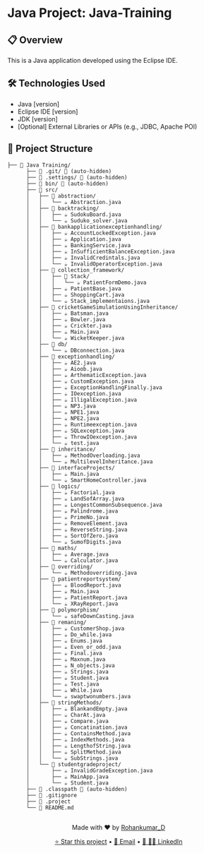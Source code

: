 # Java Project: Java-Training

## 📋 Overview

This is a Java application developed using the Eclipse IDE. 

## 🛠 Technologies Used

- Java [version]
- Eclipse IDE [version]
- JDK [version]
- [Optional] External Libraries or APIs (e.g., JDBC, Apache POI)

## 📁 Project Structure
```
├── 📁 Java Training/
      ├── 📁 .git/ 🚫 (auto-hidden)
      ├── 📁 .settings/ 🚫 (auto-hidden)
      ├── 📁 bin/ 🚫 (auto-hidden)
      ├── 📁 src/
      │   ├── 📁 abstraction/
      │   │   └── ☕ Abstraction.java
      │   ├── 📁 backtracking/
      │   │   ├── ☕ SudokuBoard.java
      │   │   └── ☕ Suduko_solver.java
      │   ├── 📁 bankapplicationexceptionhandling/
      │   │   ├── ☕ AccountLockedException.java
      │   │   ├── ☕ Application.java
      │   │   ├── ☕ BankingService.java
      │   │   ├── ☕ InSufficientBalanceException.java
      │   │   ├── ☕ InvalidCredintals.java
      │   │   └── ☕ InvalidOperatorException.java
      │   ├── 📁 collection_framework/
      │   │   ├── 📁 Stack/
      │   │   │   └── ☕ PatientFormDemo.java
      │   │   ├── ☕ PatientBase.java
      │   │   ├── ☕ ShoppingCart.java
      │   │   └── ☕ Stack_implementaions.java
      │   ├── 📁 cricketGameSimulationUsingInheritance/
      │   │   ├── ☕ Batsman.java
      │   │   ├── ☕ Bowler.java
      │   │   ├── ☕ Crickter.java
      │   │   ├── ☕ Main.java
      │   │   └── ☕ WicketKeeper.java
      │   ├── 📁 db/
      │   │   └── ☕ DBconnection.java
      │   ├── 📁 exceptionhandling/
      │   │   ├── ☕ AE2.java
      │   │   ├── ☕ Aioob.java
      │   │   ├── ☕ ArthematicException.java
      │   │   ├── ☕ CustomException.java
      │   │   ├── ☕ ExceptionHandlingFinally.java
      │   │   ├── ☕ IOexception.java
      │   │   ├── ☕ IlligalException.java
      │   │   ├── ☕ NP3.java
      │   │   ├── ☕ NPE1.java
      │   │   ├── ☕ NPE2.java
      │   │   ├── ☕ Runtimeexception.java
      │   │   ├── ☕ SQLexception.java
      │   │   ├── ☕ ThrowIOexception.java
      │   │   └── ☕ test.java
      │   ├── 📁 inheritance/
      │   │   ├── ☕ MethodOverloading.java
      │   │   └── ☕ MultilevelInheritance.java
      │   ├── 📁 interfaceProjects/
      │   │   ├── ☕ Main.java
      │   │   └── ☕ SmartHomeController.java
      │   ├── 📁 logics/
      │   │   ├── ☕ Factorial.java
      │   │   ├── ☕ LandSofArray.java
      │   │   ├── ☕ LongestCommonSubsequence.java
      │   │   ├── ☕ Palindrome.java
      │   │   ├── ☕ PrimeNo.java
      │   │   ├── ☕ RemoveElement.java
      │   │   ├── ☕ ReverseString.java
      │   │   ├── ☕ SortOfZero.java
      │   │   └── ☕ SumofDigits.java
      │   ├── 📁 maths/
      │   │   ├── ☕ Average.java
      │   │   └── ☕ Calculator.java
      │   ├── 📁 overriding/
      │   │   └── ☕ Methodoverriding.java
      │   ├── 📁 patientreportsystem/
      │   │   ├── ☕ BloodReport.java
      │   │   ├── ☕ Main.java
      │   │   ├── ☕ PatientReport.java
      │   │   └── ☕ XRayReport.java
      │   ├── 📁 polymorphism/
      │   │   └── ☕ safeDownCasting.java
      │   ├── 📁 remaning/
      │   │   ├── ☕ CustomerShop.java
      │   │   ├── ☕ Do_while.java
      │   │   ├── ☕ Enums.java
      │   │   ├── ☕ Even_or_odd.java
      │   │   ├── ☕ Final.java
      │   │   ├── ☕ Maxnum.java
      │   │   ├── ☕ N_objects.java
      │   │   ├── ☕ Strings.java
      │   │   ├── ☕ Student.java
      │   │   ├── ☕ Test.java
      │   │   ├── ☕ While.java
      │   │   └── ☕ swaptwonumbers.java
      │   ├── 📁 stringMethods/
      │   │   ├── ☕ BlankandEmpty.java
      │   │   ├── ☕ CharAt.java
      │   │   ├── ☕ Compare.java
      │   │   ├── ☕ Concatination.java
      │   │   ├── ☕ ContainsMethod.java
      │   │   ├── ☕ IndexMethods.java
      │   │   ├── ☕ LengthofString.java
      │   │   ├── ☕ SplitMethod.java
      │   │   └── ☕ SubStrings.java
      │   └── 📁 studentgradeproject/
      │       ├── ☕ InvalidGradeException.java
      │       ├── ☕ MainApp.java
      │       └── ☕ Student.java
      ├── 📄 .classpath 🚫 (auto-hidden)
      ├── 🚫 .gitignore
      ├── 📄 .project
      └── 📖 README.md
```
<!-- 
## 🚀 How to Run the Project

1. **Clone or Download** the project repository.

2. **Open in Eclipse:**
   - Open Eclipse IDE.
   - Go to `File` > `Import` > `General` > `Existing Projects into Workspace`.
   - Browse to the project folder and click `Finish`.

3. **Run the Program:**
   - Right-click on `Main.java` (or your main class).
   - Select `Run As` > `Java Application`.

## 📌 Features

- [Feature 1: e.g., User registration]
- [Feature 2: e.g., CRUD operations]
- [Feature 3: e.g., File/database integration]

## 🧪 Testing

- [Describe how you tested the application, e.g., using JUnit, manual testing, etc.]
- [Optional] Test cases can be found under the `test/` directory.

## 📄 License

[Specify your license if any, e.g., MIT License] -->

## 




  <div align="center">
     <p>Made with ❤️ by <a href="https://github.com/dyavanpallyrohankumar">Rohankumar_D</a></p>
     <p>
       <a href="https://github.com/dyavanpallyrohankumar/Java-Project">⭐ Star this project</a> •
       <a href="mailto:dyavanpallyrohan@gmail.com">📩 Email</a> •
       <a href="https://www.linkedin.com/in/dyavanpallyrohankumar/">🔗 🤝🏻 LinkedIn</a>
     </p>
   </div>


